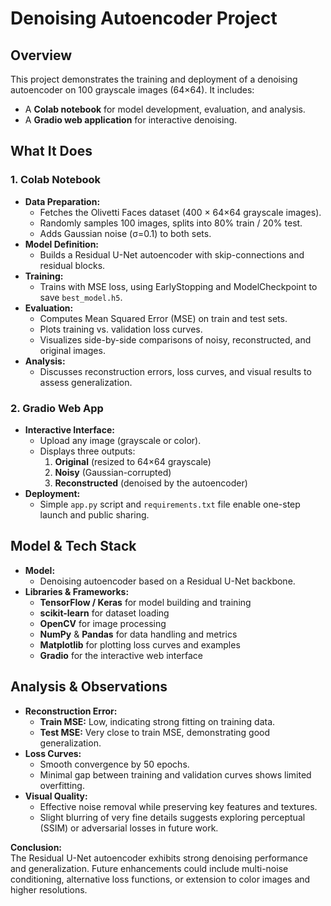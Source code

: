 # Denoising Autoencoder Project

## Overview
This project demonstrates the training and deployment of a denoising autoencoder on 100 grayscale images (64×64). It includes:
- A **Colab notebook** for model development, evaluation, and analysis.  
- A **Gradio web application** for interactive denoising.

## What It Does

### 1. Colab Notebook
- **Data Preparation:**  
  - Fetches the Olivetti Faces dataset (400 × 64×64 grayscale images).  
  - Randomly samples 100 images, splits into 80% train / 20% test.  
  - Adds Gaussian noise (σ=0.1) to both sets.  
- **Model Definition:**  
  - Builds a Residual U-Net autoencoder with skip-connections and residual blocks.  
- **Training:**  
  - Trains with MSE loss, using EarlyStopping and ModelCheckpoint to save `best_model.h5`.  
- **Evaluation:**  
  - Computes Mean Squared Error (MSE) on train and test sets.  
  - Plots training vs. validation loss curves.  
  - Visualizes side-by-side comparisons of noisy, reconstructed, and original images.  
- **Analysis:**  
  - Discusses reconstruction errors, loss curves, and visual results to assess generalization.

### 2. Gradio Web App
- **Interactive Interface:**  
  - Upload any image (grayscale or color).  
  - Displays three outputs:  
    1. **Original** (resized to 64×64 grayscale)  
    2. **Noisy** (Gaussian-corrupted)  
    3. **Reconstructed** (denoised by the autoencoder)  
- **Deployment:**  
  - Simple `app.py` script and `requirements.txt` file enable one-step launch and public sharing.

## Model & Tech Stack
- **Model:**  
  - Denoising autoencoder based on a Residual U-Net backbone.  
- **Libraries & Frameworks:**  
  - **TensorFlow / Keras** for model building and training  
  - **scikit-learn** for dataset loading  
  - **OpenCV** for image processing  
  - **NumPy** & **Pandas** for data handling and metrics  
  - **Matplotlib** for plotting loss curves and examples  
  - **Gradio** for the interactive web interface  

## Analysis & Observations
- **Reconstruction Error:**  
  - **Train MSE:** Low, indicating strong fitting on training data.  
  - **Test MSE:** Very close to train MSE, demonstrating good generalization.  
- **Loss Curves:**  
  - Smooth convergence by 50 epochs.  
  - Minimal gap between training and validation curves shows limited overfitting.  
- **Visual Quality:**  
  - Effective noise removal while preserving key features and textures.  
  - Slight blurring of very fine details suggests exploring perceptual (SSIM) or adversarial losses in future work.

**Conclusion:**  
The Residual U-Net autoencoder exhibits strong denoising performance and generalization. Future enhancements could include multi-noise conditioning, alternative loss functions, or extension to color images and higher resolutions.
